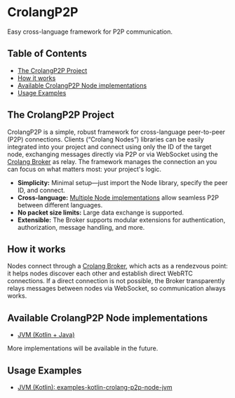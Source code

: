 # CrolangP2P
Easy cross-language framework for P2P communication.

## Table of Contents
- [The CrolangP2P Project](#the-crolangp2p-project)
- [How it works](#how-it-works)
- [Available CrolangP2P Node implementations](#available-crolangp2p-node-implementations)
- [Usage Examples](#usage-examples)

## The CrolangP2P Project
CrolangP2P is a simple, robust framework for cross-language peer-to-peer (P2P) connections. Clients (“Crolang Nodes”) libraries can be easily integrated into your project and connect using only the ID of the target node, exchanging messages directly via P2P or via WebSocket using the [Crolang Broker](https://github.com/crolang-p2p/crolang-p2p-broker) as relay. The framework manages the connection an you can focus on what matters most: your project's logic.

- **Simplicity:** Minimal setup—just import the Node library, specify the peer ID, and connect.
- **Cross-language:** [Multiple Node implementations](#available-crolangp2p-node-implementations) allow seamless P2P between different languages.
- **No packet size limits:** Large data exchange is supported.
- **Extensible:** The Broker supports modular extensions for authentication, authorization, message handling, and more.

## How it works
Nodes connect through a [Crolang Broker](https://github.com/crolang-p2p/crolang-p2p-broker), which acts as a rendezvous point: it helps nodes discover each other and establish direct WebRTC connections. If a direct connection is not possible, the Broker transparently relays messages between nodes via WebSocket, so communication always works.

## Available CrolangP2P Node implementations
- [JVM (Kotlin + Java)](https://github.com/crolang-p2p/crolang-p2p-node-jvm)

More implementations will be available in the future.

## Usage Examples
- [JVM (Kotlin): examples-kotlin-crolang-p2p-node-jvm](https://github.com/crolang-p2p/examples-kotlin-crolang-p2p-node-jvm)
